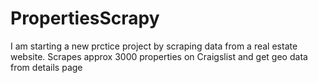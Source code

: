 # PropertiesScrapy
I am starting a new prctice project by scraping data from a real estate website. 
Scrapes approx 3000 properties on Craigslist and get geo data from details page
